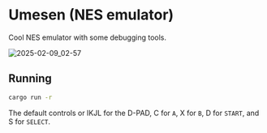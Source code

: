 # Umesen (NES emulator)

Cool NES emulator with some debugging tools.

![2025-02-09_02-57](https://github.com/user-attachments/assets/8ce43080-b813-4485-9bc8-7937d65a70b9)

## Running

```sh
cargo run -r
```

The default controls or IKJL for the D-PAD, C for `A`, X for `B`, D for `START`, and S for `SELECT`.

